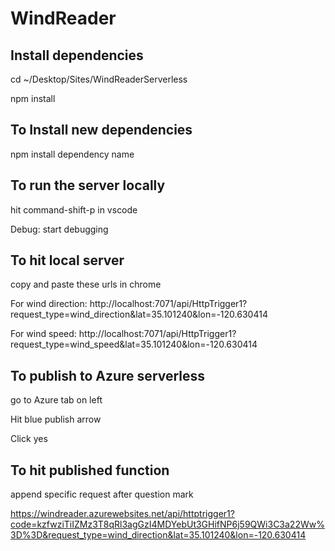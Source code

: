 # WindReader

## Install dependencies

cd ~/Desktop/Sites/WindReaderServerless

npm install

## To Install new dependencies

npm install dependency name

## To run the server locally

hit command-shift-p in vscode

Debug: start debugging 

## To hit local server

copy and paste these urls in chrome

For wind direction:
http://localhost:7071/api/HttpTrigger1?request_type=wind_direction&lat=35.101240&lon=-120.630414

For wind speed:
http://localhost:7071/api/HttpTrigger1?request_type=wind_speed&lat=35.101240&lon=-120.630414


## To publish to Azure serverless

go to Azure tab on left

Hit blue publish arrow

Click yes

## To hit published function

append specific request after question mark

https://windreader.azurewebsites.net/api/httptrigger1?code=kzfwziTiIZMz3T8qRl3agGzI4MDYebUt3GHifNP6j59QWi3C3a22Ww%3D%3D&request_type=wind_direction&lat=35.101240&lon=-120.630414
